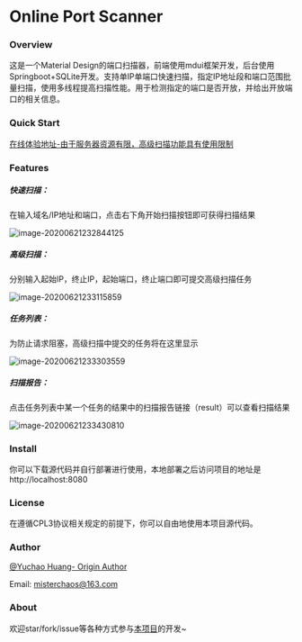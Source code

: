 # Online Port Scanner

### Overview

这是一个Material Design的端口扫描器，前端使用mdui框架开发，后台使用Springboot+SQLite开发。支持单IP单端口快速扫描，指定IP地址段和端口范围批量扫描，使用多线程提高扫描性能。用于检测指定的端口是否开放，并给出开放端口的相关信息。

### Quick Start

[在线体验地址-由于服务器资源有限，高级扫描功能具有使用限制](http://portscanner.hellochaos.cn/)

### Features

##### 快速扫描：

在输入域名/IP地址和端口，点击右下角开始扫描按钮即可获得扫描结果

![image-20200621232844125](http://img.hellochaos.cn/img/20201202095605)

##### 高级扫描：

分别输入起始IP，终止IP，起始端口，终止端口即可提交高级扫描任务

![image-20200621233115859](http://img.hellochaos.cn/img/20201202105321)

##### 任务列表：

为防止请求阻塞，高级扫描中提交的任务将在这里显示

![image-20200621233303559](http://img.hellochaos.cn/img/20201202105348)

##### 扫描报告：

点击任务列表中某一个任务的结果中的扫描报告链接（result）可以查看扫描结果

![image-20200621233430810](http://img.hellochaos.cn/img/20201202105348)

### Install

你可以下载源代码并自行部署进行使用，本地部署之后访问项目的地址是http://localhost:8080

### License

在遵循CPL3协议相关规定的前提下，你可以自由地使用本项目源代码。

### Author

[@Yuchao Huang- Origin Author](https://github.com/misterchaos/)

Email: misterchaos@163.com

### About

欢迎star/fork/issue等各种方式参与[本项目](https://github.com/misterchaos/online-port-scanner)的开发~